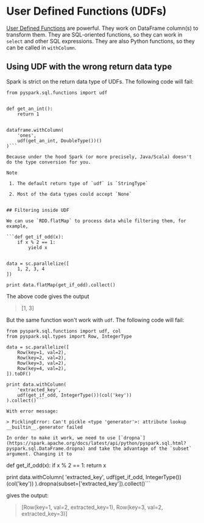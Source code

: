 # User Defined Functions (UDFs)

[User Defined Functions](https://spark.apache.org/docs/latest/api/python/pyspark.sql.html?highlight=udf#pyspark.sql.functions.udf) are powerful. They work on DataFrame column(s) to transform them. They are SQL-oriented functions, so they can work in `select` and other SQL expressions. They are also Python functions, so they can be called in `withColumn`.

## Using UDF with the wrong return data type

Spark is strict on the return data type of UDFs. The following code will fail:

```from pyspark.sql.types import DoubleType
from pyspark.sql.functions import udf


def get_an_int():
    return 1


dataframe.withColumn(
    'ones',
    udf(get_an_int, DoubleType())()
)```

Because under the hood Spark (or more precisely, Java/Scala) doesn't do the type conversion for you.

Note 

 1. The default return type of `udf` is `StringType`

 2. Most of the data types could accept `None`


## Filtering inside UDF

We can use `RDD.flatMap` to process data while filtering them, for example,

```def get_if_odd(x):
	if x % 2 == 1:
		yield x


data = sc.parallelize([
	1, 2, 3, 4
])

print data.flatMap(get_if_odd).collect()
```
The above code gives the output

> [1, 3]

But the same function won't work with `udf`. The following code will fail:

```
from pyspark.sql.functions import udf, col
from pyspark.sql.types import Row, IntegerType

data = sc.parallelize([
	Row(key=1, val=2),
	Row(key=2, val=2),
	Row(key=3, val=2),
	Row(key=4, val=2),
]).toDF()

print data.withColumn(
	'extracted_key',
	udf(get_if_odd, IntegerType())(col('key'))
).collect()```

With error message:

> PicklingError: Can't pickle <type 'generator'>: attribute lookup __builtin__.generator failed

In order to make it work, we need to use [`dropna`](https://spark.apache.org/docs/latest/api/python/pyspark.sql.html?pyspark.sql.DataFrame.dropna) and take the advantage of the `subset` argument. Changing it to

```
def get_if_odd(x):
	if x % 2 == 1:
		return x
        
print data.withColumn(
	'extracted_key',
	udf(get_if_odd, IntegerType())(col('key'))
).dropna(subset=['extracted_key']).collect()```

gives the output:

> [Row(key=1, val=2, extracted_key=1), Row(key=3, val=2, extracted_key=3)]
